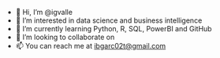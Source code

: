 - 👋 Hi, I’m @igvalle
- 👀 I’m interested in data science and business intelligence
- 🌱 I’m currently learning Python, R, SQL, PowerBI and GitHub
- 💞️ I’m looking to collaborate on 
- 📫 You can reach me at ibgarc02t@gmail.com

<!---
igvalle/igvalle is a ✨ special ✨ repository because its `README.md` (this file) appears on your GitHub profile.
You can click the Preview link to take a look at your changes.
--->
